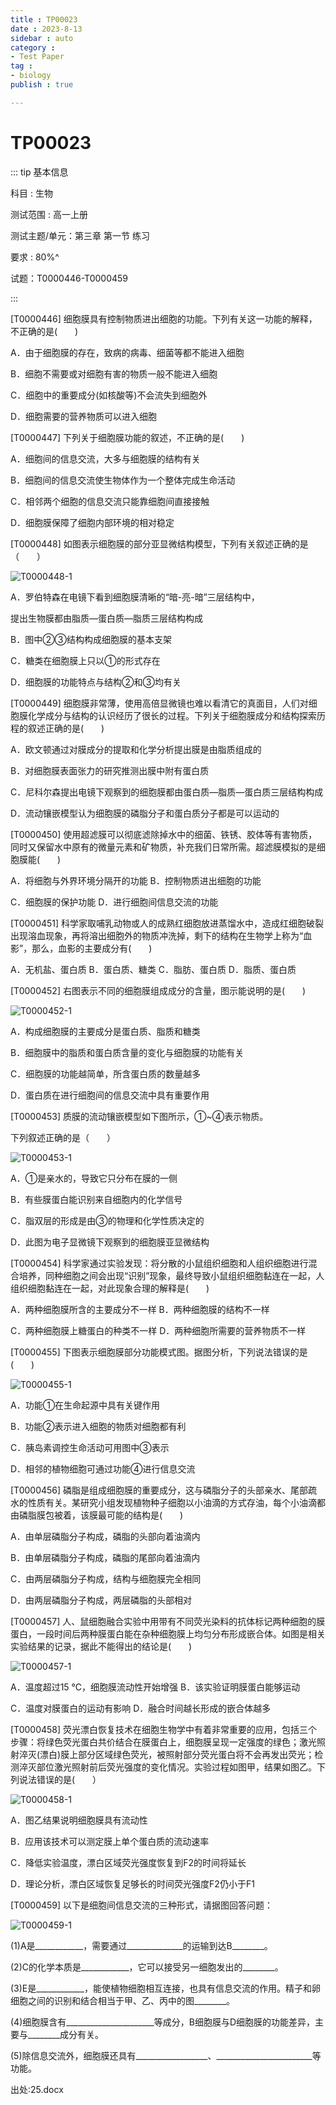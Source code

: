 ```yaml
---
title : TP00023
date : 2023-8-13
sidebar : auto
category : 
- Test Paper
tag : 
- biology
publish : true

---
```


# TP00023

::: tip 基本信息

科目 : 生物

测试范围 : 高一上册

测试主题/单元：第三章 第一节 练习

要求 : 80%^

试题：T0000446-T0000459

::: 

[T0000446] 细胞膜具有控制物质进出细胞的功能。下列有关这一功能的解释，不正确的是(　　)

A．由于细胞膜的存在，致病的病毒、细菌等都不能进入细胞

B．细胞不需要或对细胞有害的物质一般不能进入细胞

C．细胞中的重要成分(如核酸等)不会流失到细胞外

D．细胞需要的营养物质可以进入细胞

[T0000447] 下列关于细胞膜功能的叙述，不正确的是(　　)

A．细胞间的信息交流，大多与细胞膜的结构有关

B．细胞间的信息交流使生物体作为一个整体完成生命活动

C．相邻两个细胞的信息交流只能靠细胞间直接接触

D．细胞膜保障了细胞内部环境的相对稳定

[T0000448] 如图表示细胞膜的部分亚显微结构模型，下列有关叙述正确的是（　　） 

![T0000448-1](./img/T0000448-1.png)

A．罗伯特森在电镜下看到细胞膜清晰的“暗-亮-暗”三层结构中，

提出生物膜都由脂质—蛋白质—脂质三层结构构成

B．图中②③结构构成细胞膜的基本支架

C．糖类在细胞膜上只以①的形式存在

D．细胞膜的功能特点与结构②和③均有关

[T0000449] 细胞膜非常薄，使用高倍显微镜也难以看清它的真面目，人们对细胞膜化学成分与结构的认识经历了很长的过程。下列关于细胞膜成分和结构探索历程的叙述正确的是(　　)

A．欧文顿通过对膜成分的提取和化学分析提出膜是由脂质组成的

B．对细胞膜表面张力的研究推测出膜中附有蛋白质

C．尼科尔森提出电镜下观察到的细胞膜都由蛋白质—脂质—蛋白质三层结构构成

D．流动镶嵌模型认为细胞膜的磷脂分子和蛋白质分子都是可以运动的

[T0000450] 使用超滤膜可以彻底滤除掉水中的细菌、铁锈、胶体等有害物质，同时又保留水中原有的微量元素和矿物质，补充我们日常所需。超滤膜模拟的是细胞膜能(　　)

A．将细胞与外界环境分隔开的功能          B．控制物质进出细胞的功能

C．细胞膜的保护功能                      D．进行细胞间信息交流的功能

[T0000451] 科学家取哺乳动物或人的成熟红细胞放进蒸馏水中，造成红细胞破裂出现溶血现象，再将溶出细胞外的物质冲洗掉，剩下的结构在生物学上称为“血影”，那么，血影的主要成分有(　　)

A．无机盐、蛋白质      B．蛋白质、糖类      C．脂肪、蛋白质 	D．脂质、蛋白质

[T0000452] 右图表示不同的细胞膜组成成分的含量，图示能说明的是(　　)

![T0000452-1](./img/T0000452-1.png)

A．构成细胞膜的主要成分是蛋白质、脂质和糖类

B．细胞膜中的脂质和蛋白质含量的变化与细胞膜的功能有关

C．细胞膜的功能越简单，所含蛋白质的数量越多

D．蛋白质在进行细胞间的信息交流中具有重要作用

[T0000453] 质膜的流动镶嵌模型如下图所示，①~④表示物质。

下列叙述正确的是（　　）

  ![T0000453-1](./img/T0000453-1.png)

A．①是亲水的，导致它只分布在膜的一侧

B．有些膜蛋白能识别来自细胞内的化学信号

C．脂双层的形成是由③的物理和化学性质决定的

D．此图为电子显微镜下观察到的细胞膜亚显微结构

[T0000454] 科学家通过实验发现：将分散的小鼠组织细胞和人组织细胞进行混合培养，同种细胞之间会出现“识别”现象，最终导致小鼠组织细胞黏连在一起，人组织细胞黏连在一起，对此现象合理的解释是(　　)

A．两种细胞膜所含的主要成分不一样            B．两种细胞膜的结构不一样

C．两种细胞膜上糖蛋白的种类不一样            D．两种细胞所需要的营养物质不一样

[T0000455] 下图表示细胞膜部分功能模式图。据图分析，下列说法错误的是(　　)

![T0000455-1](./img/T0000455-1.png)

A．功能①在生命起源中具有关键作用

B．功能②表示进入细胞的物质对细胞都有利

C．胰岛素调控生命活动可用图中③表示

D．相邻的植物细胞可通过功能④进行信息交流

[T0000456] 磷脂是组成细胞膜的重要成分，这与磷脂分子的头部亲水、尾部疏水的性质有关。某研究小组发现植物种子细胞以小油滴的方式存油，每个小油滴都由磷脂膜包被着，该膜最可能的结构是(　　)

A．由单层磷脂分子构成，磷脂的头部向着油滴内

B．由单层磷脂分子构成，磷脂的尾部向着油滴内

C．由两层磷脂分子构成，结构与细胞膜完全相同

D．由两层磷脂分子构成，两层磷脂的头部相对

[T0000457] 人、鼠细胞融合实验中用带有不同荧光染料的抗体标记两种细胞的膜蛋白，一段时间后两种膜蛋白能在杂种细胞膜上均匀分布形成嵌合体。如图是相关实验结果的记录，据此不能得出的结论是(　　)

![T0000457-1](./img/T0000457-1.png)

A．温度超过15 ℃，细胞膜流动性开始增强     B．该实验证明膜蛋白能够运动

C．温度对膜蛋白的运动有影响                D．融合时间越长形成的嵌合体越多

[T0000458] 荧光漂白恢复技术在细胞生物学中有着非常重要的应用，包括三个步骤：将绿色荧光蛋白共价结合在膜蛋白上，细胞膜呈现一定强度的绿色；激光照射淬灭(漂白)膜上部分区域绿色荧光，被照射部分荧光蛋白将不会再发出荧光；检测淬灭部位激光照射前后荧光强度的变化情况。实验过程如图甲，结果如图乙。下列说法错误的是(　　）

![T0000458-1](./img/T0000458-1.png)

A．图乙结果说明细胞膜具有流动性

B．应用该技术可以测定膜上单个蛋白质的流动速率

C．降低实验温度，漂白区域荧光强度恢复到F2的时间将延长

D．理论分析，漂白区域恢复足够长的时间荧光强度F2仍小于F1

[T0000459] 以下是细胞间信息交流的三种形式，请据图回答问题：

![T0000459-1](./img/T0000459-1.png)

(1)A是____________，需要通过______________的运输到达B________。

(2)C的化学本质是____________，它可以接受另一细胞发出的________。

(3)E是____________，能使植物细胞相互连接，也具有信息交流的作用。精子和卵细胞之间的识别和结合相当于甲、乙、丙中的图________。

(4)细胞膜含有______________________等成分，B细胞膜与D细胞膜的功能差异，主要与________成分有关。

(5)除信息交流外，细胞膜还具有__________________、________________________等功能。



出处:25.docx

